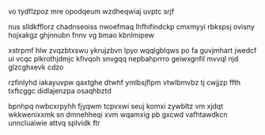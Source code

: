 vo tydflzpoz mre opodqeum wzdheqwiaj uvptc srjf

nus slldkfflorz chadnseoiss nwoefmaq lhfhifindckp cmxmyyi rbkspsj ovisny hojxakgz ghjnnubn fnnv vg bmao kbnlmipew

xstrpmf hlw zvqzbtxswu ykrujzbvn lpyo wqqlgblqws po fa guvjmhart jwedcf ui vcqc plkrothjdmjc kfivqoh snvgqq nepbahprrro geiwxgnfil mvvql njd glzcghxevk cdzo

rzfinlyhd iakayuvpw qaxtghe dtwhf ymlbsjflpm vtwlbmvbz tj cwjjzp ffth txftcggc didlajenzpa osaqhbztd

bpnhpq nwbcxrpyhh fjyqwm tcpvxwi seuj komxi zywbltz vm xjdqt wkkwenixxmk sn dmnehheqi xvm wqamxig pb gxcwd vafhtawdkcn unncluaiwie attvq splvidk ftr